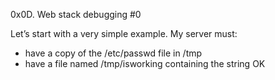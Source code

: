 0x0D. Web stack debugging #0

Let’s start with a very simple example. My server must:
- have a copy of the /etc/passwd file in /tmp
- have a file named /tmp/isworking containing the string OK
